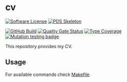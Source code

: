 # cv

[![Software License](https://img.shields.io/badge/license-MIT-green.svg)](LICENSE)
[![PDS Skeleton](https://img.shields.io/badge/pds-skeleton-blue.svg?style=flat-square)](https://github.com/php-pds/skeleton)

[![GitHub Build](https://github.com/milan-miscevic/cv/workflows/Test/badge.svg?branch=master)](https://github.com/milan-miscevic/cv/actions)
[![Quality Gate Status](https://sonarcloud.io/api/project_badges/measure?project=milan-miscevic_cv&metric=alert_status)](https://sonarcloud.io/dashboard?id=milan-miscevic_cv)
[![Type Coverage](https://shepherd.dev/github/milan-miscevic/cv/coverage.svg)](https://shepherd.dev/github/milan-miscevic/cv)
[![Mutation testing badge](https://img.shields.io/endpoint?style=flat&url=https%3A%2F%2Fbadge-api.stryker-mutator.io%2Fgithub.com%2Fmilan-miscevic%2Fcv%2Fmaster)](https://dashboard.stryker-mutator.io/reports/github.com/milan-miscevic/cv/master)

This repository provides my CV.

## Usage

For available commands check [Makefile](Makefile).
